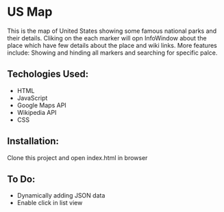 # US Map

This is the map of United States showing some famous national parks and their details. Cliking on the each marker will opn InfoWindow
about the place which have few details about the place and wiki links. More features include: Showing and hinding all markers 
and searching for specific palce.

## Techologies Used:

* HTML
* JavaScript
* Google Maps API
* Wikipedia API
* CSS

## Installation:

Clone this project and open index.html in browser

## To Do:

* Dynamically adding JSON data 
* Enable click in list view
